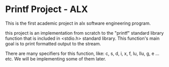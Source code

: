 # Printf Project - ALX
This is the first academic project in alx software engineering program. 

this project is an implementation from scratch to the "printf" standard library function that is included in <stdio.h> standard library. 
This function's main goal is to print formatted output to the stream.

There are many specifiers for this function, like: c, s, d, i, x, f, lu, llu, g, e ... etc. We will be implementing some of them later.
